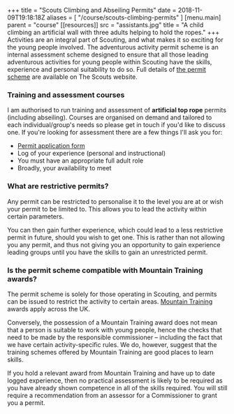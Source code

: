 +++
title = "Scouts Climbing and Abseiling Permits"
date = 2018-11-09T19:18:18Z
aliases = [
  "/course/scouts-climbing-permits"
]
[menu.main]
  parent = "course"
[[resources]]
  src = "assistants.jpg"
  title = "A child climbing an artificial wall with three adults helping to hold the ropes."
+++
Activities are an integral part of Scouting, and what makes it so exciting for the young people involved.  The adventurous activity permit scheme is an internal assessment scheme designed to ensure that all those leading adventurous activities for young people within Scouting have the skills, experience and personal suitability to do so. Full details of [the permit scheme][permit-scheme] are available on The Scouts website.

### Training and assessment courses

I am authorised to run training and assessment of **artificial top rope** permits (including abseiling).  Courses are organised on demand and tailored to each individual/group's needs so please get in touch if you'd like to discuss one.  If you're looking for assessment there are a few things I'll ask you for:

* [Permit application form][adactpermit]
* Log of your experience (personal and instructional)
* You must have an appropriate full adult role
* Broadly, your availability to meet

### What are restrictive permits?

Any permit can be restricted to personalise it to the level you are at or wish your permit to be limited to. This allows you to lead the activity within certain parameters.

You can then gain further experience, which could lead to a less restrictive permit in future, should you wish to get one. This is rather than not allowing you any permit, and thus not giving you an opportunity to gain experience leading groups until you have the skills to gain an unrestricted permit.

### Is the permit scheme compatible with Mountain Training awards?

The permit scheme is solely for those operating in Scouting, and permits can be issued to restrict the activity to certain areas. [Mountain Training][mountain-training] awards apply across the UK.

Conversely, the possession of a Mountain Training award does not mean that a person is suitable to work with young people, hence the checks that need to be made by the responsible commissioner – including the fact that we have certain activity-specific rules. We do, however, suggest that the training schemes offered by Mountain Training are good places to learn skills.

If you hold a relevant award from Mountain Training and have up to date logged experience, then no practical assessment is likely to be required as you have already shown competence in all of the skills required. You will still require a recommendation from an assessor for a Commissioner to grant you a permit.

[permit-scheme]: https://members.scouts.org.uk/supportresources/search/?cat=26,359,366
[adactpermit]: https://members.scouts.org.uk/activitypermitapplication
[mountain-training]: https://www.mountain-training.org/